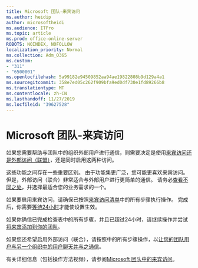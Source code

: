 ```yaml
---
title: Microsoft 团队-来宾访问
ms.author: heidip
author: microsoftheidi
ms.audience: ITPro
ms.topic: article
ms.prod: office-online-server
ROBOTS: NOINDEX, NOFOLLOW
localization_priority: Normal
ms.collection: Adm_O365
ms.custom:
- "311"
- "6500001"
ms.openlocfilehash: 5a99182e94509852aa94ae19822808b9d129a4a1
ms.sourcegitcommit: 358e7ed05c262f909bfa9ed0df730e1fd89266b8
ms.translationtype: MT
ms.contentlocale: zh-CN
ms.lasthandoff: 11/27/2019
ms.locfileid: "39627528"
---
```

# <a name="microsoft-teams---guest-access"></a>Microsoft 团队-来宾访问

如果您需要帮助与团队中的组织外部用户进行通信，则需要决定是使用[来宾访问还是外部访问（联盟）](https://docs.microsoft.com/microsoftteams/manage-external-access#external-access-vs-guest-access)，还是同时启用这两种访问。

这些功能之间存在一些重要区别。 由于功能集更广泛，您可能更喜欢来宾访问。 但是，外部访问（联合）非常适合与外部用户进行更简单的通信。 请务必[查看不同之处](https://docs.microsoft.com/microsoftteams/manage-external-access#external-access-vs-guest-access)，并选择最适合您的业务需求的一个。

如果要启用来宾访问，请确保已按照[来宾访问清单](https://docs.microsoft.com/microsoftteams/guest-access-checklist)中的所有步骤执行操作。 完成后，你需要[等待24小时](https://docs.microsoft.com/microsoftteams/manage-guests#guest-access-latencies)才能使设置生效。

如果你确信已完成检查表中的所有步骤，并且已超过24小时，请继续操作并尝试[将来宾添加到你的团队](https://support.office.com/article/add-guests-to-a-team-in-teams-fccb4fa6-f864-4508-bdde-256e7384a14f#ID0EAABAAA=Desktop)。

如果您还希望启用外部访问（联合），请按照中的所有步骤操作，以[让您的团队用户与另一个组织中的用户聊天并与之通信](https://docs.microsoft.com/microsoftteams/manage-external-access#let-your-teams-users-chat-and-communicate-with-users-in-another-organization)。

有关详细信息（包括操作方法视频），请参阅[Microsoft 团队中的来宾访问](https://docs.microsoft.com/microsoftteams/guest-access)。
